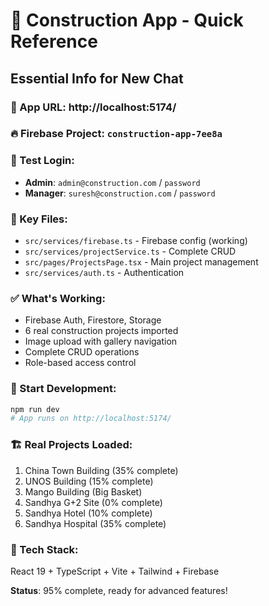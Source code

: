 # 🚀 Construction App - Quick Reference

## Essential Info for New Chat

### **🔗 App URL**: http://localhost:5174/

### **🔥 Firebase Project**: `construction-app-7ee8a`

### **👤 Test Login**:
- **Admin**: `admin@construction.com` / `password`
- **Manager**: `suresh@construction.com` / `password`

### **📁 Key Files**:
- `src/services/firebase.ts` - Firebase config (working)
- `src/services/projectService.ts` - Complete CRUD
- `src/pages/ProjectsPage.tsx` - Main project management
- `src/services/auth.ts` - Authentication

### **✅ What's Working**:
- Firebase Auth, Firestore, Storage
- 6 real construction projects imported
- Image upload with gallery navigation
- Complete CRUD operations
- Role-based access control

### **🚀 Start Development**:
```bash
npm run dev
# App runs on http://localhost:5174/
```

### **🏗️ Real Projects Loaded**:
1. China Town Building (35% complete)
2. UNOS Building (15% complete)  
3. Mango Building (Big Basket)
4. Sandhya G+2 Site (0% complete)
5. Sandhya Hotel (10% complete)
6. Sandhya Hospital (35% complete)

### **📱 Tech Stack**:
React 19 + TypeScript + Vite + Tailwind + Firebase

**Status**: 95% complete, ready for advanced features! 